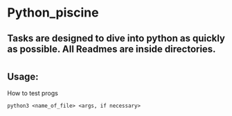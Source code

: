 # Python_piscine

## Tasks are designed to dive into python as quickly as possible. All Readmes are inside directories.


#
## Usage:
How to test progs

	python3 <name_of_file> <args, if necessary>
#

